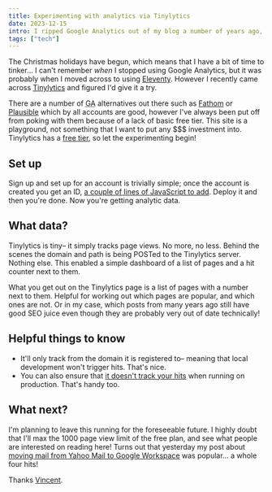 ```yaml
---
title: Experimenting with analytics via Tinylytics
date: 2023-12-15
intro: I ripped Google Analytics out of my blog a number of years ago, and now I'm experimenting with Tinylytics…
tags: ["tech"]
---
```


The Christmas holidays have begun, which means that I have a bit of time to tinker… I can't remember _when_ I stopped using Google Analytics, but it was probably when I moved across to using [Eleventy](https://11ty.dev). However I recently came across [Tinylytics](https://tinylytics.app/) and figured I'd give it a try.

There are a number of <abbr title="Google Analytics">GA</abbr> alternatives out there such as [Fathom](https://usefathom.com/) or [Plausible](https://plausible.io/) which by all accounts are good, however I've always been put off from poking with them because of a lack of basic free tier. This site is a playground, not something that I want to put any $$$ investment into. Tinylytics has a [free tier](https://tinylytics.app/why-a-free-plan), so let the experimenting begin!

## Set up

Sign up and set up for an account is trivially simple; once the account is created you get an ID, [a couple of lines of JavaScript to add](https://github.com/jamesdoc/jamesdoc.com/commit/8e11d620099e9fc69ed22f97fdf8f2366256b4a0). Deploy it and then you're done. Now you're getting analytic data.

## What data?

Tinylytics is tiny– it simply tracks page views. No more, no less.  Behind the scenes the domain and path is being POSTed to the Tinylytics server. Nothing else. This enabled a simple dashboard of a list of pages and a hit counter next to them.

What you get out on the Tinylytics page is a list of pages with a number next to them. Helpful for working out which pages are popular, and which ones are not. Or in my case, which posts from many years ago still have good SEO juice even though they are probably very out of date technically!

## Helpful things to know

- It'll only track from the domain it is registered to– meaning that local development won't trigger hits. That's nice.
- You can also ensure that [it doesn't track your hits](https://tinylytics.app/docs/ignore_your_hits) when running on production. That's handy too.

## What next?

I'm planning to leave this running for the foreseeable future. I highly doubt that I'll max the 1000 page view limit of the free plan, and see what people are interested on reading here! Turns out that yesterday my post about [moving mail from Yahoo Mail to Google Workspace](https://jamesdoc.com/blog/2020/yahoo-mail-workspace-import/) was popular… a whole four hits!

Thanks [Vincent](https://vincentritter.com/).
